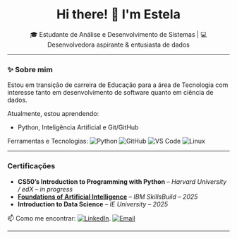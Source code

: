 <h1 align="center">Hi there! 👋 I'm Estela</h1>

<p align="center">
🎓 Estudante de Análise e Desenvolvimento de Sistemas | 💻 Desenvolvedora aspirante & entusiasta de dados
</p>

---

### ✨ Sobre mim

Estou em transição de carreira de Educação para a área de Tecnologia com interesse tanto em desenvolvimento de software quanto em ciência de dados.

Atualmente, estou aprendendo:
- Python, Inteligência Artificial e Git/GitHub


Ferramentas e Tecnologias: 
![Python](https://img.shields.io/badge/-Python-3776AB?style=flat-square&logo=python&logoColor=white)
![GitHub](https://img.shields.io/badge/-GitHub-181717?style=flat-square&logo=github)
![VS Code](https://img.shields.io/badge/-VSCode-007ACC?style=flat-square&logo=visual-studio-code)
![Linux](https://img.shields.io/badge/-Linux-FCC624?style=flat-square&logo=linux&logoColor=black)

---

### Certificações

- **CS50’s Introduction to Programming with Python** – *Harvard University / edX* – *in progress*  
- **[Foundations of Artificial Intelligence](https://www.credly.com/badges/15bf02f9-c359-4c4e-9e42-d869eb682ee7/linked_in?t=sxntc7)** – *IBM SkillsBuild* – *2025*
- **Introduction to Data Science** – *IE University* – *2025* 
  

📫 Como me encontrar:
[![LinkedIn](https://img.shields.io/badge/LinkedIn-blue?style=flat&logo=linkedin)](https://www.linkedin.com/in/estela-pasquarelli-30270a19b).
[![Email](https://img.shields.io/badge/Email-red?style=flat&logo=gmail&logoColor=white)](mailto:estelapasq@gmail.com)

---
